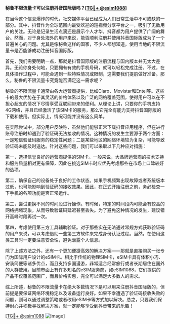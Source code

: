 **秘鲁不限流量卡可以注册抖音国际版吗？[[TG💪+ @esim1088](https://t.me/s/esim1088)]**

在当今这个信息爆炸的时代，社交媒体平台已经成为人们日常生活中不可或缺的一部分。其中，抖音作为全球范围内最受欢迎的短视频分享平台之一，吸引了无数用户的关注。无论是记录生活点滴还是展示个人才华，抖音都为用户提供了广阔的舞台。然而，对于身处海外的用户来说，能否顺利注册并使用抖音国际版成为了一个普遍关心的问题。尤其是像秘鲁这样的国家，不少人都想知道，使用当地的不限流量卡是否能够成功注册抖音国际版。

首先，我们需要明确一点，那就是抖音国际版的注册流程与国内版本并无太大差异。无论你身处何地，只要拥有有效的手机号码，就可以轻松完成注册。不过，在具体操作过程中，可能会遇到一些特殊情况或限制，这需要我们提前做好准备。那么，秘鲁的不限流量卡究竟能否满足这一需求呢？

秘鲁的不限流量卡通常由各大运营商提供，比如Claro、Movistar和Entel等。这些卡的最大优势在于其灵活的价格体系以及广泛的网络覆盖范围，使得用户可以在不担心超支的情况下尽情享受互联网带来的便利。从理论上讲，只要你的手机支持4G网络，并且已经激活了该SIM卡的服务，那么它完全有能力支持抖音国际版的下载和使用。但实际上，情况可能并没有这么简单。

在实际尝试中，部分用户反映称，虽然他们能够正常下载抖音应用程序，但在进行账号注册时却遇到了验证码无法接收的情况。这种情况的发生主要源于两个方面：一是短信验证码服务的稳定性问题；二是某些地区的网络环境较为复杂，可能导致验证码未能及时送达。针对这些问题，我们可以采取以下几种应对措施：

第一，选择信誉良好的运营商提供的SIM卡。一般来说，大品牌运营商的技术支持和服务质量相对更有保障，因此在挑选SIM卡时应优先考虑那些在市场上口碑较好的选项。

第二，确保自己的设备处于良好的工作状态。如果手机频繁出现故障或者系统版本过低，也可能影响到验证码的接收效果。因此，在正式开始注册之前，务必检查一下手机的各项功能是否正常运作。

第三，尝试更换不同的时间段进行操作。有时候，特定的时间段内可能会有较高的网络拥堵现象，从而导致验证码延迟甚至丢失。为了避免这种情况的发生，建议错开高峰时段再试一次。

第四，考虑使用第三方工具辅助验证。对于那些实在无法通过常规方式获取验证码的用户来说，可以考虑借助一些第三方软件来完成身份认证过程。当然，在使用这类工具时一定要注意安全性，避免泄露个人信息。

除了上述方法之外，还有一个更加便捷高效的解决方案——那就是直接购买一张专门为国际用户设计的eSIM卡。相比于传统的物理SIM卡，eSIM卡具有体积小巧、安装简便等诸多优点，而且支持多国漫游，非常适合经常旅行或者长期居住在国外的人群使用。目前市面上有许多知名的eSIM服务商，如eSIM1088，它们提供的产品不仅覆盖范围广，而且价格实惠，完全可以满足大多数人的需求。

综上所述，秘鲁的不限流量卡在绝大多数情况下是可以用来注册抖音国际版的，但前提是要保证网络环境稳定以及设备运行良好。如果不幸遭遇了验证码接收失败的问题，则可以通过调整策略或者改用eSIM卡等方式加以解决。总之，只要我们保持耐心并积极寻找解决方案，就一定能够享受到抖音带来的乐趣！

[[TG💪+ @esim1088](https://t.me/s/esim1088) ![Image](https://i.postimg.cc/4NQfJmqS/Snipaste-2025-05-13-00-14-12.png)]